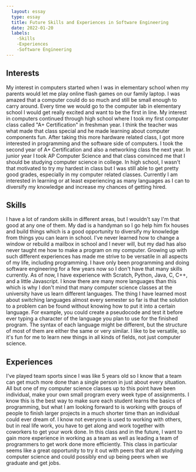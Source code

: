 ```yaml
---
  layout: essay
  type: essay
  title: Future Skills and Experiences in Software Engineering
  date: 2022-01-20
  labels:
    -Skills
    -Experiences
    -Software Engineering
---
```


<h2>Interests</h2>
My interest in computers started when I was in elementary school when my parents would let me play online flash games on our family laptop. I was amazed that a computer could do so much and still be small enough to carry around. Every time we would go to the computer lab in elementary school I would get really excited and want to be the first in line. My interest in computers continued through high school where I took my first computer class called "A+ Certification" in freshman year. I think the teacher was what made that class special and he made learning about computer components fun. After taking this more hardware related class, I got more interested in programming and the software side of computers. I took the second year of A+ Certification and also a networking class the next year. In junior year I took AP Computer Science and that class convinced me that I should be studying computer science in college. In high school, I wasn't that motivated to try my hardest in class but I was still able to get pretty good grades, especially in my computer related classes. Currently I am interested in learning or at least experiencing as many languages as I can to diversify my knowledge and increase my chances of getting hired.

<h2>Skills</h2>
I have a lot of random skills in different areas, but I wouldn't say I'm that good at any one of them. My dad is a handyman so I go help him fix houses and build things which is a good opportunity to diversify my knowledge from things you can learn in school. I've never learned how to change a window or rebuild a mailbox in school and I never will, but my dad has also never taught me how to make a program on my computer. Growing up with such different experiences has made me strive to be versatile in all aspects of my life, including programming. I have only been programming and doing software engineering for a few years now so I don't have that many skills currently. As of now, I have experience with Scratch, Python, Java, C, C++, and a little Javascript. I know there are many more languages than this which is why I don't mind that many computer science classes at the university have us learn different languages. The thing I have learned most about switching languages almost every semester so far is that the solution to a problem can be found without knowing how to put it into a certain language. For example, you could create a pseudocode and test it before ever typing a character of the language you plan to use for the finished program. The syntax of each language might be different, but the structure of most of them are either the same or very similar. I like to be versatile, so it's fun for me to learn new things in all kinds of fields, not just computer science.

<h2>Experiences</h2>
I've played team sports since I was like 5 years old so I know that a team can get much more done than a single person in just about every situation. All but one of my computer science classes up to this point have been individual, make your own small program every week type of assignments. I know this is the best way to make sure each student learns the basics of programming, but what I am looking forward to is working with groups of people to finish larger projects in a much shorter time than an individual could ever dream of. I know not everyone is used to working with others, but in real life work, you have to get along and work together with coworkers to get your work done. In this class and in the future, I want to gain more experience in working as a team as well as leading a team of programmers to get work done more efficiently. This class in particular seems like a great opportunity to try it out with peers that are all studying computer science and could possibly end up being peers when we graduate and get jobs.
